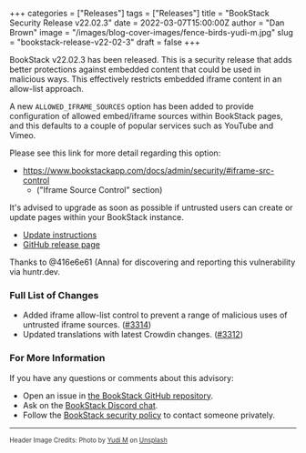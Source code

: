 +++
categories = ["Releases"]
tags = ["Releases"]
title = "BookStack Security Release v22.02.3"
date = 2022-03-07T15:00:00Z
author = "Dan Brown"
image = "/images/blog-cover-images/fence-birds-yudi-m.jpg"
slug = "bookstack-release-v22-02-3"
draft = false
+++

BookStack v22.02.3 has been released.
This is a security release that adds better protections against embedded content
that could be used in malicious ways. This effectively restricts embedded iframe
content in an allow-list approach. 

A new `ALLOWED_IFRAME_SOURCES` option has been added to provide configuration of 
allowed embed/iframe sources within BookStack pages, and this defaults to a couple
of popular services such as YouTube and Vimeo.

Please see this link for more detail regarding this option:
- https://www.bookstackapp.com/docs/admin/security/#iframe-src-control
  - ("Iframe Source Control" section)

It's advised to upgrade as soon as possible if untrusted users can create or update 
pages within your BookStack instance.

* [Update instructions](https://www.bookstackapp.com/docs/admin/updates)
* [GitHub release page](https://github.com/BookStackApp/BookStack/releases/tag/v22.02.3)

Thanks to @416e6e61 (Anna) for discovering and reporting this vulnerability via huntr.dev.

### Full List of Changes

* Added iframe allow-list control to prevent a range of malicious uses of untrusted iframe sources. ([#3314](https://github.com/BookStackApp/BookStack/issues/3314))
* Updated translations with latest Crowdin changes. ([#3312](https://github.com/BookStackApp/BookStack/pull/3312))


### For More Information

If you have any questions or comments about this advisory:
* Open an issue in [the BookStack GitHub repository](https://github.com/BookStackApp/BookStack/issues).
* Ask on the [BookStack Discord chat](https://discord.gg/ztkBqR2).
* Follow the [BookStack security policy](https://github.com/BookStackApp/BookStack/blob/development/.github/SECURITY.md) to contact someone privately.

----

<span style="font-size: 0.8em;opacity:0.9;">Header Image Credits: <span>Photo by <a href="https://unsplash.com/@yudi_m?utm_source=unsplash&utm_medium=referral&utm_content=creditCopyText">Yudi M</a> on <a href="https://unsplash.com/s/photos/fence?utm_source=unsplash&utm_medium=referral&utm_content=creditCopyText">Unsplash</a></span></span>